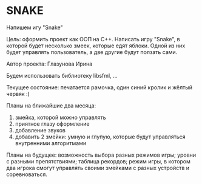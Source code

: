 # SNAKE

Напишем игу "Snake"

Цель: оформить проект как ООП на С++. Написать игру "Snake", в которой будет несколько змеек, которые едят яблоки. Одной из них будет управлять пользователь, а две другие будут ползать сами.

Автор проекта: Глазунова Ирина

Будем использовать библиотеку libsfml, ...

Текущее состояние: печатается рамочка, один синий кролик и жёлтый червяк :)

Планы на ближайшие два  месяца:
1) змейка, которой можно управлять
2) приятное глазу оформление
3) добавление звуков
4) добавить 2 змейки: умную и глупую, которые будут управляться внутренними алгоритмами

Планы на будущее:
возможность выбора разных режимов игры; уровни с разными препятствиями; таблица рекордов; режим игры, в котором два игрока смогут управлять своими змейками с разных устройств и соревноваться.
